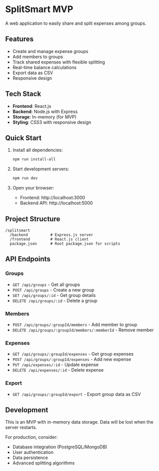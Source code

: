 # SplitSmart MVP

A web application to easily share and split expenses among groups.

## Features

- Create and manage expense groups
- Add members to groups
- Track shared expenses with flexible splitting
- Real-time balance calculations
- Export data as CSV
- Responsive design

## Tech Stack

- **Frontend**: React.js
- **Backend**: Node.js with Express
- **Storage**: In-memory (for MVP)
- **Styling**: CSS3 with responsive design

## Quick Start

1. Install all dependencies:
   ```bash
   npm run install-all
   ```

2. Start development servers:
   ```bash
   npm run dev
   ```

3. Open your browser:
   - Frontend: http://localhost:3000
   - Backend API: http://localhost:5000

## Project Structure

```
/splitsmart
  /backend          # Express.js server
  /frontend         # React.js client
  package.json      # Root package.json for scripts
```

## API Endpoints

### Groups
- `GET /api/groups` - Get all groups
- `POST /api/groups` - Create a new group
- `GET /api/groups/:id` - Get group details
- `DELETE /api/groups/:id` - Delete a group

### Members
- `POST /api/groups/:groupId/members` - Add member to group
- `DELETE /api/groups/:groupId/members/:memberId` - Remove member

### Expenses
- `GET /api/groups/:groupId/expenses` - Get group expenses
- `POST /api/groups/:groupId/expenses` - Add new expense
- `PUT /api/expenses/:id` - Update expense
- `DELETE /api/expenses/:id` - Delete expense

### Export
- `GET /api/groups/:groupId/export` - Export group data as CSV

## Development

This is an MVP with in-memory data storage. Data will be lost when the server restarts.

For production, consider:
- Database integration (PostgreSQL/MongoDB)
- User authentication
- Data persistence
- Advanced splitting algorithms